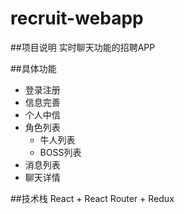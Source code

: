 # recruit-webapp

##项目说明
实时聊天功能的招聘APP

##具体功能
- 登录注册
- 信息完善
- 个人中信
- 角色列表
  - 牛人列表
  - BOSS列表
- 消息列表
- 聊天详情

##技术栈
React + React Router + Redux